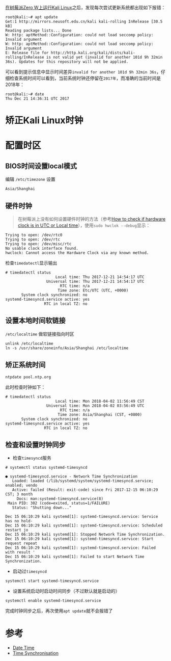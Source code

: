 [在树莓派Zero W上运行Kali Linux](../../../develop/raspberry_pi/running_kali_linux_on_raspberry_pi_zero_w)之后，发现每次尝试更新系统都出现如下报错：

```
root@kali:~# apt update
Get:1 http://mirrors.neusoft.edu.cn/kali kali-rolling InRelease [30.5 kB]
Reading package lists... Done
W: http: aptMethod::Configuration: could not load seccomp policy: Invalid argument
W: http: aptMethod::Configuration: could not load seccomp policy: Invalid argument
E: Release file for http://http.kali.org/kali/dists/kali-rolling/InRelease is not valid yet (invalid for another 101d 9h 32min 36s). Updates for this repository will not be applied.
```

可以看到提示信息中显示时间差异`invalid for another 101d 9h 32min 36s`，仔细检查系统时间可以看到，当前系统时钟还停留在`2017年`，而准确的当前时间是2018年：

```
root@kali:~# date
Thu Dec 21 14:36:31 UTC 2017
```

# 矫正Kali Linux时钟

# 配置时区

## BIOS时间设置local模式

编辑 `/etc/timezone` 设置

```
Asia/Shanghai
```

## 硬件时钟

> 在树莓派上没有如何设置硬件时钟的方法（参考[How to check if hardware clock is in UTC or Local time](https://askubuntu.com/questions/728590/how-to-check-if-hardware-clock-is-in-utc-or-local-time)），使用`sudo hwclok --debug`显示：

```
Trying to open: /dev/rtc0
Trying to open: /dev/rtc
Trying to open: /dev/misc/rtc
No usable clock interface found.
hwclock: Cannot access the Hardware Clock via any known method.
```

检查`timedatectl`显示输出

```
# timedatectl status
                      Local time: Thu 2017-12-21 14:54:17 UTC
                  Universal time: Thu 2017-12-21 14:54:17 UTC
                        RTC time: n/a
                       Time zone: Etc/UTC (UTC, +0000)
       System clock synchronized: no
systemd-timesyncd.service active: yes
                 RTC in local TZ: no
```

## 设置本地时间软链接

`/etc/localtime` 做软链接指向时区

```
unlink /etc/localtime
ln -s /usr/share/zoneinfo/Asia/Shanghai /etc/localtime 
```

## 矫正系统时间

```
ntpdate pool.ntp.org
```

此时检查时钟如下：

```
# timedatectl status
                      Local time: Mon 2018-04-02 11:56:49 CST
                  Universal time: Mon 2018-04-02 03:56:49 UTC
                        RTC time: n/a
                       Time zone: Asia/Shanghai (CST, +0800)
       System clock synchronized: no
systemd-timesyncd.service active: yes
                 RTC in local TZ: no
```

## 检查和设置时钟同步

* 检查`timesyncd`服务

```
# systemctl status systemd-timesyncd

● systemd-timesyncd.service - Network Time Synchronization
   Loaded: loaded (/lib/systemd/system/systemd-timesyncd.service; enabled; vendo
   Active: failed (Result: exit-code) since Fri 2017-12-15 06:10:29 CST; 3 month
     Docs: man:systemd-timesyncd.service(8)
 Main PID: 302 (code=exited, status=1/FAILURE)
   Status: "Shutting down..."

Dec 15 06:10:29 kali systemd[1]: systemd-timesyncd.service: Service has no hold-
Dec 15 06:10:29 kali systemd[1]: systemd-timesyncd.service: Scheduled restart jo
Dec 15 06:10:29 kali systemd[1]: Stopped Network Time Synchronization.
Dec 15 06:10:29 kali systemd[1]: systemd-timesyncd.service: Start request repeat
Dec 15 06:10:29 kali systemd[1]: systemd-timesyncd.service: Failed with result '
Dec 15 06:10:29 kali systemd[1]: Failed to start Network Time Synchronization.
```

* 启动过`timesyncd`

```
systemctl start systemd-timesyncd.service
```

* 设置系统启动时启动时间同步（不过默认就是启动的）

```
systemctl enable systemd-timesyncd.service
```

完成时钟同步之后，再次使用`apt update`就不会报错了

# 参考

* [Date Time](https://wiki.debian.org/DateTime)
* [Time Synchronisation](https://help.ubuntu.com/lts/serverguide/NTP.html)